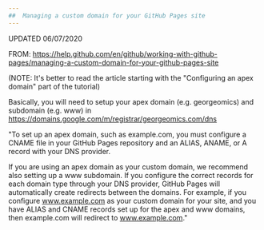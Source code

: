 ```yaml
---
##  Managing a custom domain for your GitHub Pages site
---
```

UPDATED 06/07/2020

FROM: https://help.github.com/en/github/working-with-github-pages/managing-a-custom-domain-for-your-github-pages-site

(NOTE: It's better to read the article starting with the "Configuring an apex domain" part of the tutorial)

Basically, you will need to setup your apex domain (e.g. georgeomics) and subdomain (e.g. www) in <https://domains.google.com/m/registrar/georgeomics.com/dns>

"To set up an apex domain, such as example.com, you must configure a CNAME file in your GitHub Pages repository and an ALIAS, ANAME, or A record with your DNS provider.

If you are using an apex domain as your custom domain, we recommend also setting up a www subdomain. If you configure the correct records for each domain type through your DNS provider, GitHub Pages will automatically create redirects between the domains. For example, if you configure www.example.com as your custom domain for your site, and you have ALIAS and CNAME records set up for the apex and www domains, then example.com will redirect to www.example.com."
